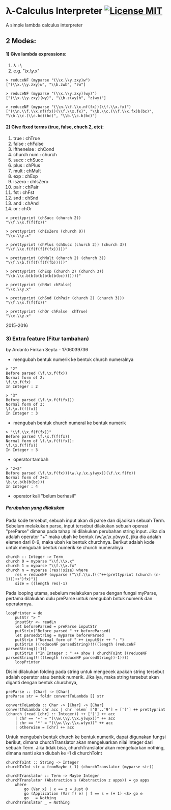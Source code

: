 # λ-Calculus Interpreter [![License MIT][badge-license]](LICENSE.txt)
A simple lambda calculus interpreter

## 2 Modes:
#### 1) Give lambda expressions:
1. λ : \\
2. e.g. "\\x.\\y.x"
```
> reduceNF (myparse "(\\x.\\y.zxy)w")
["(\\x.\\y.zxy)w", "\\b.zwb", "zw"]

> reduceNF (myparse "(\\x.\\y.zxy)(wy)")
["(\\x.\\y.zxy)(wy)", "\\b.z(wy)b", "z(wy)"]

> reduceNF (myparse "(\\n.\\f.\\x.nf(fx))(\\f.\\x.fx)")
["(\\n.\\f.\\x.nf(fx))(\\f.\\x.fx)", "\\b.\\c.(\\f.\\x.fx)b(bc)", "\\b.\\c.(\\c.bc)(bc)", "\\b.\\c.b(bc)"]
```
#### 2) Give fixed terms (true, false, chuch 2, etc):
1. true       : chTrue
2. false      : chFalse
3. ifthenelse : chCond
4. church num : church
5. succ       : chSucc
6. plus       : chPlus
7. mult       : chMult
8. exp        : chExp
9. iszero     : chIsZero
10. pair      : chPair
11. fst       : chFst
12. snd       : chSnd
13. and       : chAnd
14. or        : chOr
```
> prettyprint (chSucc (church 2))
"\\f.\\x.f(f(fx))"

> prettyprint (chIsZero (church 0))
"\\x.\\y.x"

> prettyprint (chPlus (chSucc (church 2)) (church 3))
"\\f.\\x.f(f(f(f(f(fx)))))"

> prettyprint (chMult (church 2) (church 3))
"\\f.\\b.f(f(f(f(f(fb)))))"

> prettyprint (chExp (church 2) (church 3))
"\\b.\\c.b(b(b(b(b(b(b(bc)))))))"

> prettyprint (chNot chFalse)
"\\x.\\y.x"

> prettyprint (chSnd (chPair (church 2) (church 3)))
"\\f.\\x.f(f(fx))"

> prettyprint (chOr chFalse  chTrue)
"\\x.\\y.x"
```

2015-2016


[badge-license]: https://img.shields.io/badge/license-MIT-green.svg?style=flat-square

### 3) Extra feature (Fitur tambahan)
by
Ardanto Finkan Septa - 1706039736

- mengubah bentuk numerik ke bentuk church numeralnya
```
> "2"
Before parsed (\f.\x.f(fx))
Normal form of 2: 
\f.\x.f(fx)
In Integer : 2

> "3"
Before parsed (\f.\x.f(f(fx)))
Normal form of 3:
\f.\x.f(f(fx))
In Integer : 3
```

- mengubah bentuk church numeral ke bentuk numerik
```
> "\\f.\\x.f(f(fx))" 
Before parsed \f.\x.f(f(fx))
Normal form of \f.\x.f(f(fx)):
\f.\x.f(f(fx))
In Integer : 3
```

- operator tambah
```
> "2+2"
Before parsed (\f.\x.f(fx))(\w.\y.\x.y(wyx))(\f.\x.f(fx))
Normal form of 2+2: 
\b.\c.b(b(b(bc)))
In Integer : 4
```

- operator kali
"belum berhasil"


##### Perubahan yang dilakukan
Pada kode tersebut, sebuah input akan di parse dan dijadikan sebuah Term. Sebelum melakukan parse, input tersebut dilakukan sebuah operasi "preParse" dimana pada tahap ini dilakukan perubahan string input. Jika dia adalah operator "+" maka ubah ke bentuk (\\w.\\y.\\x.y(wyx)), jika dia adalah elemen dari 0-9, maka ubah ke bentuk churchnya. Berikut adalah kode untuk mengubah bentuk numerik ke church numeralnya
```
church :: Integer -> Term
church 0 = myparse "\\f.\\x.x"
church 1 = myparse "\\f.\\x.fx"
church n = myparse (res!!size) where
    res = reduceNF (myparse ("\\f.\\x.f(("++(prettyprint (church (n-1)))++")fx)"))
    size = ((length res)-1)
```

Pada looping utama, sebelum melakukan parse dengan fungsi myParse, pertama dilakukan dulu preParse untuk mengubah bntuk numerik dan operatornya.
```
loopPrinter = do 
    putStr "> "
    inputStr <- readLn 
    let beforeParsed = preParse inputStr
    putStrLn("Before parsed " ++ beforeParsed)
    let parsedString = myparse beforeParsed  
    putStrLn ("Normal form of " ++ inputStr ++ ": ")
    putStrLn ((reduceNF parsedString)!!((length (reduceNF parsedString))-1))
    putStrLn ("In Integer : " ++ show ( churchToInt ((reduceNF parsedString)!!((length (reduceNF parsedString))-1))))
    loopPrinter
```

Disini dilakukan folding pada string untuk mengecek apakah string tersebut adalah operator atau bentuk numerik. Jika iya, maka string tersebut akan diganti dengan bentuk churchnya,
```
preParse :: [Char] -> [Char]
preParse str = foldr convertToLambda [] str

convertToLambda :: Char -> [Char] -> [Char]
convertToLambda chr acc | chr `elem` ['0'..'9'] = ['('] ++ prettyprint (church (read [chr] :: Integer)) ++ [')'] ++ acc
    | chr == '+' = "(\\w.\\y.\\x.y(wyx))" ++ acc
    | chr == '*' = "(\\w.\\y.\\x.w(yx))" ++ acc
    | otherwise = [chr] ++ acc
```

Untuk mengubah bentuk church ke bentuk numerik, dapat digunakan fungsi berikut, dimana churchTranslator akan mengeluarkan nilai Integer dari sebuah Term. Jika tidak bisa, churchTranslator akan mengeluarkan nothing, dimana nanti akan diubah ke -1 di churchToInt
```
churchToInt :: String -> Integer
churchToInt str = fromMaybe (-1) (churchTranslator (myparse str))

churchTranslator :: Term -> Maybe Integer
churchTranslator (Abstraction s (Abstraction z apps)) = go apps
    where
        go (Var x) | x == z = Just 0
        go (Application (Var f) e) | f == s = (+ 1) <$> go e
        go _ = Nothing
churchTranslator _ = Nothing
```